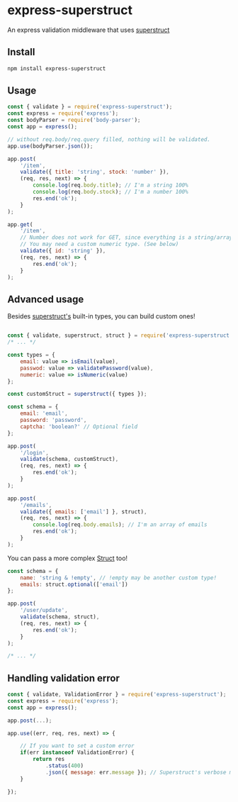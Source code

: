 
# express-superstruct

An express validation middleware that uses [superstruct](https://github.com/ianstormtaylor/superstruct)

## Install

```bash
npm install express-superstruct
```

## Usage

```javascript
const { validate } = require('express-superstruct');
const express = require('express');
const bodyParser = require('body-parser');
const app = express();

// without req.body/req.query filled, nothing will be validated.
app.use(bodyParser.json());

app.post(
	'/item', 
	validate({ title: 'string', stock: 'number' }),
	(req, res, next) => {
		console.log(req.body.title); // I'm a string 100%
		console.log(req.body.stock); // I'm a number 100%
		res.end('ok');
	}
);

app.get(
	'/item', 
	// Number does not work for GET, since everything is a string/array
	// You may need a custom numeric type. (See below)
	validate({ id: 'string' }),
	(req, res, next) => {
		res.end('ok');
	}
);

```

## Advanced usage

Besides [superstruct's](https://github.com/ianstormtaylor/superstruct/blob/master/docs/reference.md#built-in-types) built-in types, you can build custom ones!

```javascript

const { validate, superstruct, struct } = require('express-superstruct');
/* ... */

const types = {
	email: value => isEmail(value),
	passwod: value => validatePassword(value),
	numeric: value => isNumeric(value)
};

const customStruct = superstruct({ types });

const schema = {
	email: 'email', 
	password: 'password',
	captcha: 'boolean?' // Optional field
};

app.post(
	'/login', 
	validate(schema, customStruct),
	(req, res, next) => {
		res.end('ok');
	}
);

app.post(
	'/emails', 
	validate({ emails: ['email'] }, struct),
	(req, res, next) => {
		console.log(req.body.emails); // I'm an array of emails
		res.end('ok');
	}
);
```

You can pass a more complex [Struct](https://github.com/ianstormtaylor/superstruct/blob/master/docs/reference.md#structs) too!

```javascript
const schema = {
	name: 'string & !empty', // !empty may be another custom type!
	emails: struct.optional(['email'])
};

app.post(
	'/user/update', 
	validate(schema, struct),
	(req, res, next) => {
		res.end('ok');
	}
);

/* ... */
```

## Handling validation error

```javascript
const { validate, ValidationError } = require('express-superstruct');
const express = require('express');
const app = express();

app.post(...);

app.use((err, req, res, next) => {

	// If you want to set a custom error
	if(err instanceof ValidationError) {
		return res
			.status(400)
			.json({ message: err.message }); // Superstruct's verbose message
	}

});
```